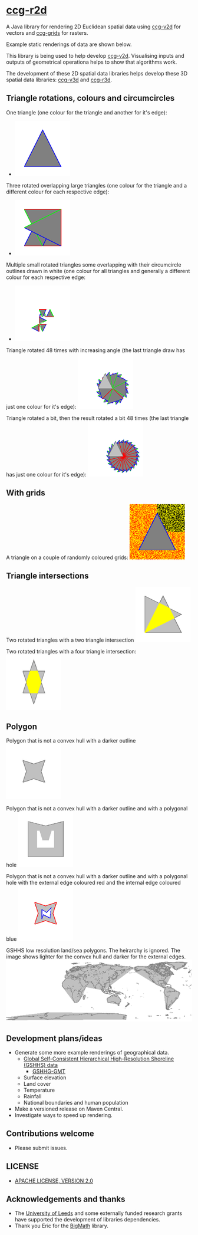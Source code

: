 # [ccg-r2d](https://github.com/agdturner/ccg-r2d)
A Java library for rendering 2D Euclidean spatial data using [ccg-v2d](https://github.com/agdturner/ccg-v2d) for vectors and [ccg-grids](https://github.com/agdturner/ccg-grids) for rasters.

Example static renderings of data are shown below.

This library is being used to help develop [ccg-v2d](https://github.com/agdturner/ccg-v2d). Visualising inputs and outputs of geometrical operationa helps to show that algorithms work.

The development of these 2D spatial data libraries helps develop these 3D spatial data libraries: [ccg-v3d](https://github.com/agdturner/ccg-v3d) and [ccg-r3d](https://github.com/agdturner/ccg-r3d).

## Triangle rotations, colours and circumcircles

One triangle (one colour for the triangle and another for it's edge):
- <img alt="One triangle" src="data/output/test/test0.png" />

Three rotated overlapping large triangles (one colour for the triangle and a different colour for each respective edge):
- <img alt="Three rotated overlapping large triangles" src="data/output/test/test1.png" />

Multiple small rotated triangles some overlapping with their circumcircle outlines drawn in white (one colour for all triangles and generally a different colour for each respective edge:
- <img alt="Multiple small rotated triangles some overlapping with their circumcircle outlines drawn in white" src="data/output/test/test2.png" />

Triangle rotated 48 times with increasing angle (the last triangle draw has just one colour for it's edge):
<img alt="Triangle rotated 48 times with increasing angle" src="data/output/test/test3.png" />

Triangle rotated a bit, then the result rotated a bit 48 times (the last triangle has just one colour for it's edge):
<img alt="Triangle rotated a bit, then the result rotated a bit 48 times" src="data/output/test/test4.png" />

## With grids

A triangle on a couple of randomly coloured grids:
<img alt="A triangle on a couple of randomly coloured grids" src="data/output/test/test0_grid.png" />

## Triangle intersections

Two rotated triangles with a two triangle intersection
<img alt="A first rendering of a triangle on a couple of randomly coloured grids" src="data/output/test/test6.png" />

Two rotated triangles with a four triangle intersection:
<img alt="Two rotated triangles with a four triangle intersection" src="data/output/test/test7.png" />

## Polygon

Polygon that is not a convex hull with a darker outline
<img alt="Polygon that is not a convex hull with a darker outline" src="data/output/test/test_polygons0.png" />

Polygon that is not a convex hull with a darker outline and with a polygonal hole
<img alt="Polygon that is not a convex hull with a darker outline" src="data/output/test/test_polygons1.png" />

Polygon that is not a convex hull with a darker outline and with a polygonal hole with the external edge coloured red and the internal edge coloured blue
<img alt="Polygon that is not a convex hull with a darker outline and with a polygonal hole with the external edge coloured red and the internal edge coloured blue" src="data/output/test/test_polygons2.png" />

GSHHS low resolution land/sea polygons. The heirarchy is ignored. The image shows lighter for the convex hull and darker for the external edges.
<img alt="GSHHS with light gray for the convex hull and darker gray for the external edges" src="data/output/test/test_polygons3_ch.png" />

## Development plans/ideas
- Generate some more example renderings of geographical data.
  - [Global Self-Consistent Hierarchical High-Resolution Shoreline (GSHHS) data](https://www.ngdc.noaa.gov/mgg/shorelines/data/gshhg/latest/)
    - [GSHHG-GMT](https://github.com/GenericMappingTools/gshhg-gmt)
  - Surface elevation
  - Land cover
  - Temperature
  - Rainfall
  - National boundaries and human population
- Make a versioned release on Maven Central.
- Investigate ways to speed up rendering.

## Contributions welcome
- Please submit issues.

## LICENSE
- [APACHE LICENSE, VERSION 2.0](https://www.apache.org/licenses/LICENSE-2.0)

## Acknowledgements and thanks
- The [University of Leeds](http://www.leeds.ac.uk) and some externally funded research grants have supported the development of libraries dependencies.
- Thank you Eric for the [BigMath](https://github.com/eobermuhlner/big-math) library.
